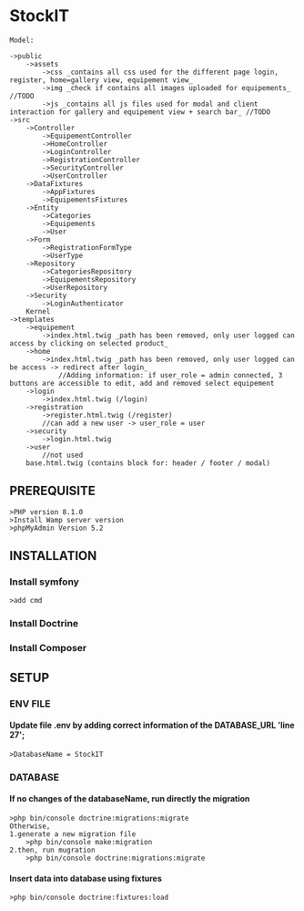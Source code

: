 # StockIT

    Model:

    ->public
        ->assets
            ->css _contains all css used for the different page login, register, home=gallery view, equipement view_
            ->img _check if contains all images uploaded for equipements_ //TODO
            ->js _contains all js files used for modal and client interaction for gallery and equipement view + search bar_ //TODO
    ->src
        ->Controller
            ->EquipementController
            ->HomeController
            ->LoginController
            ->RegistrationController
            ->SecurityController
            ->UserController
        ->DataFixtures
            ->AppFixtures
            ->EquipementsFixtures
        ->Entity
            ->Categories
            ->Equipements
            ->User
        ->Form
            ->RegistrationFormType
            ->UserType
        ->Repository
            ->CategoriesRepository
            ->EquipementsRepository
            ->UserRepository
        ->Security
            ->LoginAuthenticator
        Kernel
    ->templates
        ->equipement
            ->index.html.twig _path has been removed, only user logged can access by clicking on selected product_
        ->home
            ->index.html.twig _path has been removed, only user logged can be access -> redirect after login_
                //Adding information: if user_role = admin connected, 3 buttons are accessible to edit, add and removed select equipement
        ->login
            ->index.html.twig (/login)
        ->registration
            ->register.html.twig (/register)
            //can add a new user -> user_role = user
        ->security
            ->login.html.twig
        ->user
            //not used
        base.html.twig (contains block for: header / footer / modal)

## PREREQUISITE
    >PHP version 8.1.0
    >Install Wamp server version
    >phpMyAdmin Version 5.2

## INSTALLATION
### Install symfony
    >add cmd

### Install Doctrine

### Install Composer

## SETUP
### ENV FILE 
#### Update file .env by adding correct information of the DATABASE_URL 'line 27';
    >DatabaseName = StockIT

### DATABASE
#### If no changes of the databaseName, run directly the migration
    >php bin/console doctrine:migrations:migrate
    Otherwise,
    1.generate a new migration file
        >php bin/console make:migration
    2.then, run mugration
        >php bin/console doctrine:migrations:migrate

#### Insert data into database using fixtures
    >php bin/console doctrine:fixtures:load

